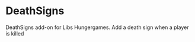 DeathSigns
==========

DeathSigns add-on for Libs Hungergames. Add a death sign when a player is killed
